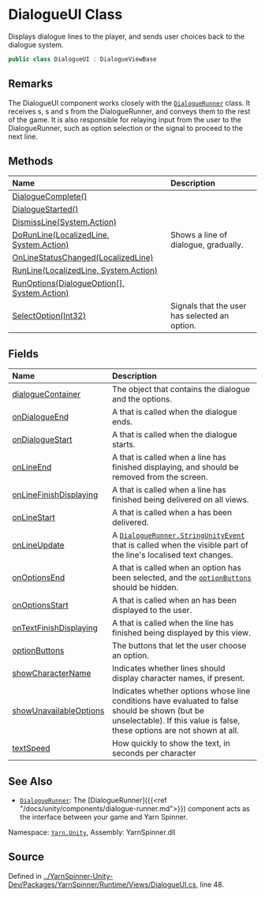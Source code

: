 # DialogueUI Class

Displays dialogue lines to the player, and sends user choices back
to the dialogue system.


```csharp
public class DialogueUI : DialogueViewBase
```
## Remarks

The DialogueUI component works closely with the [`DialogueRunner`](/api/csharp/yarn.unity/dialoguerunner.md) class. It receives <see cref="!:Line"></see>s,
<see cref="!:OptionSet"></see>s and <see cref="!:Command"></see>s from the
DialogueRunner, and conveys them to the rest of the game. It is
also responsible for relaying input from the user to the
DialogueRunner, such as option selection or the signal to proceed
to the next line.




## Methods
|Name|Description|
|:---|:---|
|[DialogueComplete()](/api/csharp/yarn.unity/dialogueui.dialoguecomplete.md)||
|[DialogueStarted()](/api/csharp/yarn.unity/dialogueui.dialoguestarted.md)||
|[DismissLine(System.Action)](/api/csharp/yarn.unity/dialogueui.dismissline-system.action-.md)||
|[DoRunLine(LocalizedLine, System.Action)](/api/csharp/yarn.unity/dialogueui.dorunline-localizedline,system.action-.md)| Shows a line of dialogue, gradually. |
|[OnLineStatusChanged(LocalizedLine)](/api/csharp/yarn.unity/dialogueui.onlinestatuschanged-localizedline-.md)||
|[RunLine(LocalizedLine, System.Action)](/api/csharp/yarn.unity/dialogueui.runline-localizedline,system.action-.md)||
|[RunOptions(DialogueOption[], System.Action<Int32>)](/api/csharp/yarn.unity/dialogueui.runoptions-dialogueoption--,system.action-system.int32--.md)||
|[SelectOption(Int32)](/api/csharp/yarn.unity/dialogueui.selectoption-system.int32-.md)| Signals that the user has selected an option. |
## Fields
|Name|Description|
|:---|:---|
|[dialogueContainer](/api/csharp/yarn.unity/dialogueui.dialoguecontainer.md)| The object that contains the dialogue and the options. |
|[onDialogueEnd](/api/csharp/yarn.unity/dialogueui.ondialogueend.md)| A <see cref="!:UnityEngine.Events.UnityEvent"></see> that is called when the dialogue ends. |
|[onDialogueStart](/api/csharp/yarn.unity/dialogueui.ondialoguestart.md)| A <see cref="!:UnityEngine.Events.UnityEvent"></see> that is called when the dialogue starts. |
|[onLineEnd](/api/csharp/yarn.unity/dialogueui.onlineend.md)| A <see cref="!:UnityEngine.Events.UnityEvent"></see> that is called when a line has finished displaying, and should be removed from the screen. |
|[onLineFinishDisplaying](/api/csharp/yarn.unity/dialogueui.onlinefinishdisplaying.md)| A <see cref="!:UnityEngine.Events.UnityEvent"></see> that is called when a line has finished being delivered on all views. |
|[onLineStart](/api/csharp/yarn.unity/dialogueui.onlinestart.md)| A <see cref="!:UnityEngine.Events.UnityEvent"></see> that is called when a <see cref="!:Line"></see> has been delivered. |
|[onLineUpdate](/api/csharp/yarn.unity/dialogueui.onlineupdate.md)| A [`DialogueRunner.StringUnityEvent`](/api/csharp/yarn.unity/dialoguerunner.stringunityevent.md) that is called when the visible part of the line's localised text changes. |
|[onOptionsEnd](/api/csharp/yarn.unity/dialogueui.onoptionsend.md)| A <see cref="!:UnityEngine.Events.UnityEvent"></see> that is called when an option has been selected, and the [`optionButtons`](/api/csharp/yarn.unity/dialogueui.optionbuttons.md) should be hidden. |
|[onOptionsStart](/api/csharp/yarn.unity/dialogueui.onoptionsstart.md)| A <see cref="!:UnityEngine.Events.UnityEvent"></see> that is called when an <see cref="!:OptionSet"></see> has been displayed to the user. |
|[onTextFinishDisplaying](/api/csharp/yarn.unity/dialogueui.ontextfinishdisplaying.md)| A <see cref="!:UnityEngine.Events.UnityEvent"></see> that is called when the line has finished being displayed by this view. |
|[optionButtons](/api/csharp/yarn.unity/dialogueui.optionbuttons.md)| The buttons that let the user choose an option. |
|[showCharacterName](/api/csharp/yarn.unity/dialogueui.showcharactername.md)| Indicates whether lines should display character names, if present. |
|[showUnavailableOptions](/api/csharp/yarn.unity/dialogueui.showunavailableoptions.md)| Indicates whether options whose line conditions have evaluated to false should be shown (but be unselectable). If this value is false, these options are not shown at all. |
|[textSpeed](/api/csharp/yarn.unity/dialogueui.textspeed.md)| How quickly to show the text, in seconds per character |
## See Also
* [`DialogueRunner`](/api/csharp/yarn.unity/dialoguerunner.md): 
The [DialogueRunner]({{<ref
"/docs/unity/components/dialogue-runner.md">}}) component acts as
the interface between your game and Yarn Spinner.

<div class="class-metadata">

Namespace: [`Yarn.Unity`](/api/csharp/yarn.unity/README.md), Assembly: YarnSpinner.dll
</div>

## Source
Defined in [../YarnSpinner-Unity-Dev/Packages/YarnSpinner/Runtime/Views/DialogueUI.cs](https://github.com/YarnSpinnerTool/YarnSpinner-Unity//blob/develop/Runtime/Views/DialogueUI.cs#L48), line 48.
